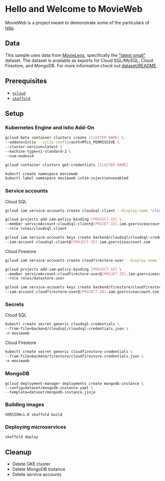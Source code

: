# Hello and Welcome to MovieWeb

MovieWeb is a project meant to demonstrate some of the particulars of [Istio](http://istio.io). 

## Data

This sample uses data from [MovieLens](https://grouplens.org/datasets/movielens/), specifically the ["latest small"](http://files.grouplens.org/datasets/movielens/ml-latest-small.zip) dataset. The dataset is available as exports for Cloud SQL/MySQL, Cloud Firestore, and MongoDB. For more information check out [dataset/README](dataset/README.md).

## Prerequisites

* [`gcloud`](https://cloud.google.com/sdk)
* [`skaffold`](https://skaffold.dev)

## Setup

### Kubernetes Engine and Istio Add-On

```bash
gcloud beta container clusters create [CLUSTER-NAME] \
--addons=Istio --istio-config=auth=MTLS_PERMISSIVE \
--cluster-version=latest \
--machine-type=n1-standard-2 \
--num-nodes=4

gcloud container clusters get-credentials [CLUSTER-NAME]

kubectl create namespace movieweb
kubectl label namespace movieweb istio-injection=enabled
```

### Service accounts

Cloud SQL

```bash
gcloud iam service-accounts create cloudsql-client --display-name "cloudsql-client"

gcloud projects add-iam-policy-binding [PROJECT-ID] \
--member serviceAccount:cloudsql-client@[PROJET-ID].iam.gserviceaccount.com \
--role roles/cloudsql.client

gcloud iam service-accounts keys create backend/cloudsql/cloudsql-credentials.json \
--iam-account cloudsql-client@[PROJECT-ID].iam.gserviceaccount.com
```

Cloud Firestore

```bash
gcloud iam service-accounts create cloudfirestore-user --display-name "cloudfirestore-user"

gcloud projects add-iam-policy-binding [PROJECT-ID] \
--member serviceAccount:cloudfirestore-user@[PROJET-ID].iam.gserviceaccount.com \
--role roles/datastore.user

gcloud iam service-accounts keys create backend/firestore/cloudfirestore-credentials.json \
--iam-account cloudfirestore-user@[PROJECT-ID].iam.gserviceaccount.com
```

### Secrets

Cloud SQL

```bash
kubectl create secret generic cloudsql-credentials \
--from-file=backend/cloudsql/cloudsql-credentials.json \
-n movieweb
```

Cloud Firestore

```bash
kubectl create secret generic cloudfirestore-credentials \
--from-file=backend/firestore/cloudfirestore-credentials.json \
-n movieweb
```

### MongoDB

```
gcloud deployment-manager deployments create mongodb-instance \
--config=dataset/mongodb-instance.yaml \
--template=dataset/mongodb-instance.jinja
```

### Building images

```
VERSION=1.0 skaffold build
```

### Deploying microservices

```
skaffold deploy
```

## Cleanup

* Delete GKE cluster
* Delete MongoDB instance
* Delete service accounts
